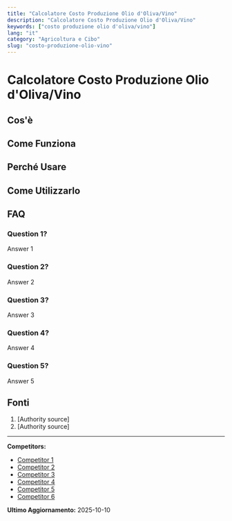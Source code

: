 ```yaml
---
title: "Calcolatore Costo Produzione Olio d'Oliva/Vino"
description: "Calcolatore Costo Produzione Olio d'Oliva/Vino"
keywords: ["costo produzione olio d'oliva/vino"]
lang: "it"
category: "Agricoltura e Cibo"
slug: "costo-produzione-olio-vino"
---
```


# Calcolatore Costo Produzione Olio d'Oliva/Vino

<!-- TODO: Add introduction -->

## Cos'è

<!-- TODO: Explain what this calculator does -->

## Come Funziona

<!-- TODO: Explain methodology -->

## Perché Usare

<!-- TODO: List benefits -->

## Come Utilizzarlo

<!-- TODO: Step-by-step guide -->

## FAQ

### Question 1?
Answer 1

### Question 2?
Answer 2

### Question 3?
Answer 3

### Question 4?
Answer 4

### Question 5?
Answer 5

## Fonti

1. [Authority source]
2. [Authority source]

---

**Competitors:**
- [Competitor 1](https://www.facebook.com/paolonenciofficial/posts/ve-lo-dico-io-quanta-fatica-e-quanto-costa-produrre-un-litro-di-olio-evo-biologi/1066309805499313/)
- [Competitor 2](https://www.teatronaturale.it/strettamente-tecnico/l-arca-olearia/40818-quale-e-il-prezzo-giusto-per-l-olio-extra-vergine-di-oliva.htm)
- [Competitor 3](https://www.olioofficina.it/magazine/economia/economia-2/costi-di-produzione-dell-olio.htm)
- [Competitor 4](https://it.oliveoiltimes.com/production/calculating-cost-to-make-olive-oil/45004)
- [Competitor 5](https://www.ismeamercati.it/flex/cm/pages/ServeBLOB.php/L/IT/IDPagina/652)
- [Competitor 6](https://www.igpoliodicalabria.it/qual-e-il-prezzo-giusto-per-lolio-extra-vergine-di-oliva/)

**Ultimo Aggiornamento:** 2025-10-10
